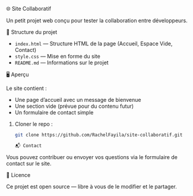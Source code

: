 🌐 Site Collaboratif

Un petit projet web conçu pour tester la collaboration entre développeurs.

📁 Structure du projet

- `index.html` — Structure HTML de la page (Accueil, Espace Vide, Contact)
- `style.css` — Mise en forme du site
- `README.md` — Informations sur le projet

🖥️ Aperçu

Le site contient :
- Une page d’accueil avec un message de bienvenue
- Une section vide (prévue pour du contenu futur)
- Un formulaire de contact simple

1. Cloner le repo :
   ```bash
   git clone https://github.com/RachelFayila/site-collaboratif.git
   
   📬 Contact

Vous pouvez contribuer ou envoyer vos questions via le formulaire de contact sur le site.

📝 Licence

Ce projet est open source — libre à vous de le modifier et le partager.